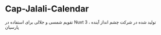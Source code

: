 # Cap-Jalali-Calendar
تقویم شمسی و جلالی برای استفاده در Nuxt 3 ، تولید شده در شرکت چشم انداز آینده پارسیان
